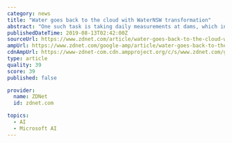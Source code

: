 ```yaml
---
category: news
title: "Water goes back to the cloud with WaterNSW transformation"
abstract: "One such task is taking daily measurements at dams, which in many cases are then linked to telemetry readings. Using Azure machine learning tools, WaterNSW has been able to apply algorithms to the data collection to analyse and interpret what is going on ..."
publishedDateTime: 2019-08-13T02:42:00Z
sourceUrl: https://www.zdnet.com/article/water-goes-back-to-the-cloud-with-waternsw-transformation/
ampUrl: https://www.zdnet.com/google-amp/article/water-goes-back-to-the-cloud-with-waternsw-transformation/
cdnAmpUrl: https://www-zdnet-com.cdn.ampproject.org/c/s/www.zdnet.com/google-amp/article/water-goes-back-to-the-cloud-with-waternsw-transformation/
type: article
quality: 39
score: 39
published: false

provider:
  name: ZDNet
  id: zdnet.com

topics:
  - AI
  - Microsoft AI
---
```

